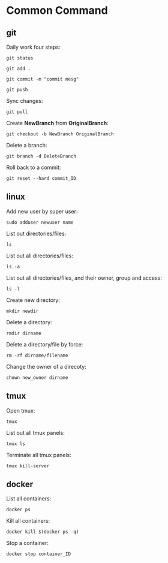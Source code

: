 # Common Command

## git
Daily work four steps:
```
git status
```
```
git add .
```
```
git commit -m "commit mesg"
```
```
git push
```

Sync changes:
```
git pull
```

Create **NewBranch** from **OriginalBranch**:
```
git checkout -b NewBranch OriginalBranch
```

Delete a branch:
```
git branch -d DeleteBranch
```

Roll back to a commit:
```
git reset --hard commit_ID
```

## linux
Add new user by super user:
```
sudo adduser newuser name
```

List out directories/files:
```
ls
```

List out all directories/files:
```
ls -a
```

List out all directories/files, and their owner, group and access:
```
ls -l
```

Create new directory:
```
mkdir newdir
```

Delete a directory:
```
rmdir dirname
```

Delete a directory/file by force:
```
rm -rf dirname/filename
```

Change the owner of a direcoty:
```
chown new_owner dirname
```
 
## tmux
Open tmux:
```
tmux
```

List out all tmux panels:
```
tmux ls
```

Terminate all tmux panels:
```
tmux kill-server
```

## docker
List all containers:
```
docker ps
```

Kill all containers:
```
docker kill $(docker ps -q)
```

Stop a container:
```
docker stop container_ID
```

